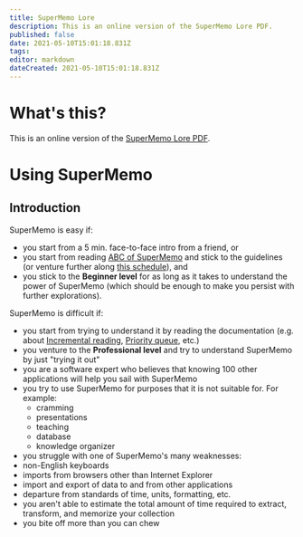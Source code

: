 ```yaml
---
title: SuperMemo Lore
description: This is an online version of the SuperMemo Lore PDF.
published: false
date: 2021-05-10T15:01:18.831Z
tags: 
editor: markdown
dateCreated: 2021-05-10T15:01:18.831Z
---
```


# What's this?
This is an online version of the [SuperMemo Lore PDF](https://github.com/supermemo/SuperMemoLore).

# Using SuperMemo
## Introduction
SuperMemo is easy if:
* you start from a 5 min. face-to-face intro from a friend, or
* you start from reading [ABC of SuperMemo](http://help.supermemo.org/wiki/Introduction) and stick to the guidelines (or venture further along [this schedule](http://help.supermemo.org/wiki/Step-by-step_to_SuperMemo_mastery)), and
* you stick to the **Beginner level** for as long as it takes to understand the power of SuperMemo (which should be enough to make you persist with further explorations).

SuperMemo is difficult if:
* you start from trying to understand it by reading the documentation (e.g. about [Incremental reading](http://supermemopedia.com/wiki/Incremental_reading), [Priority queue](http://supermemopedia.com/wiki/Priority_queue), etc.)
* you venture to the **Professional level** and try to understand SuperMemo by just "trying it out"
* you are a software expert who believes that knowing 100 other applications will help you sail with SuperMemo
* you try to use SuperMemo for purposes that it is not suitable for. For example:
  * cramming
  * presentations
  * teaching
  * database
  * knowledge organizer
* you struggle with one of SuperMemo's many weaknesses:
* non-English keyboards
* imports from browsers other than Internet Explorer
* import and export of data to and from other applications
* departure from standards of time, units, formatting, etc.
* you aren't able to estimate the total amount of time required to extract, transform, and memorize your collection
* you bite off more than you can chew


